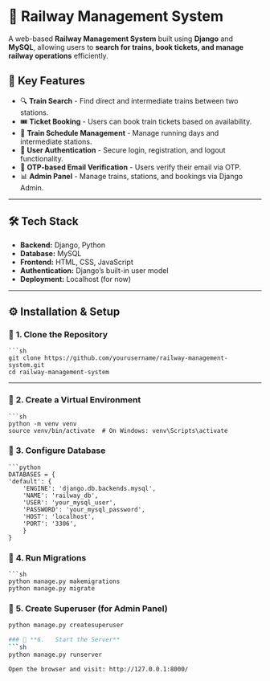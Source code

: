 # 🚆 Railway Management System

A web-based **Railway Management System** built using **Django** and **MySQL**, allowing users to **search for trains, book tickets, and manage railway operations** efficiently.

## 📌 **Key Features**
- 🔍 **Train Search** - Find direct and intermediate trains between two stations.
- 🎟️ **Ticket Booking** - Users can book train tickets based on availability.
- 📅 **Train Schedule Management** - Manage running days and intermediate stations.
- 🔐 **User Authentication** - Secure login, registration, and logout functionality.
- 📧 **OTP-based Email Verification** - Users verify their email via OTP.
- 📊 **Admin Panel** - Manage trains, stations, and bookings via Django Admin.

---

## 🛠️ **Tech Stack**
- **Backend:** Django, Python
- **Database:** MySQL
- **Frontend:** HTML, CSS, JavaScript
- **Authentication:** Django’s built-in user model
- **Deployment:** Localhost (for now)

---

## ⚙️ **Installation & Setup**
### 🔹 **1. Clone the Repository**
    ```sh
    git clone https://github.com/yourusername/railway-management-system.git
    cd railway-management-system

---

### 🔹 **2. Create a Virtual Environment**
    ```sh
    python -m venv venv
    source venv/bin/activate  # On Windows: venv\Scripts\activate

### 🔹 **3. Configure Database**
    ```python
    DATABASES = {
    'default': {
        'ENGINE': 'django.db.backends.mysql',
        'NAME': 'railway_db',
        'USER': 'your_mysql_user',
        'PASSWORD': 'your_mysql_password',
        'HOST': 'localhost',
        'PORT': '3306',
        }
    }

### 🔹 **4. Run Migrations**
    ```sh
    python manage.py makemigrations
    python manage.py migrate

### 🔹 **5.  Create Superuser (for Admin Panel)**
```sh
python manage.py createsuperuser

### 🔹 **6.   Start the Server**
```sh
python manage.py runserver

Open the browser and visit: http://127.0.0.1:8000/



